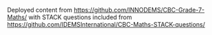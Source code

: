 Deployed content from https://github.com/INNODEMS/CBC-Grade-7-Maths/ with STACK questions included from https://github.com/IDEMSInternational/CBC-Maths-STACK-questions/